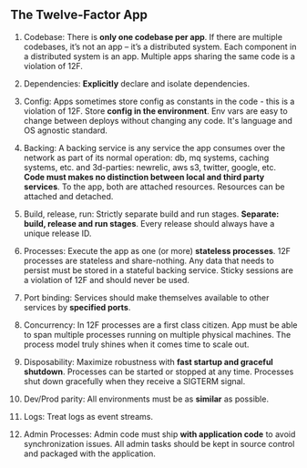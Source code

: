 The Twelve-Factor App
-

1. Codebase:
There is **only one codebase per app**.
If there are multiple codebases, it’s not an app – it’s a distributed system.
Each component in a distributed system is an app.
Multiple apps sharing the same code is a violation of 12F.

2. Dependencies:
**Explicitly** declare and isolate dependencies.

3. Config:
Apps sometimes store config as constants in the code - this is a violation of 12F.
Store **config in the environment**.
Env vars are easy to change between deploys without changing any code.
It's language and OS agnostic standard.

4. Backing:
A backing service is any service the app consumes over the network
as part of its normal operation: db, mq systems, caching systems, etc.
and 3d-parties: newrelic, aws s3, twitter, google, etc.
**Code must makes no distinction between local and third party services**.
To the app, both are attached resources.
Resources can be attached and detached.

5. Build, release, run:
Strictly separate build and run stages.
**Separate: build, release and run stages**.
Every release should always have a unique release ID.

6. Processes:
Execute the app as one (or more) **stateless processes**.
12F processes are stateless and share-nothing.
Any data that needs to persist must be stored in a stateful backing service.
Sticky sessions are a violation of 12F and should never be used.

7. Port binding:
Services should make themselves available to other services by **specified ports**.

8. Concurrency:
In 12F processes are a first class citizen.
App must be able to span multiple processes running on multiple physical machines.
The process model truly shines when it comes time to scale out.

9. Disposability:
Maximize robustness with **fast startup and graceful shutdown**.
Processes can be started or stopped at any time.
Processes shut down gracefully when they receive a SIGTERM signal.

10. Dev/Prod parity:
All environments must be as **similar** as possible.

11. Logs:
Treat logs as event streams.

12. Admin Processes:
Admin code must ship **with application code** to avoid synchronization issues.
All admin tasks should be kept in source control and packaged with the application.
